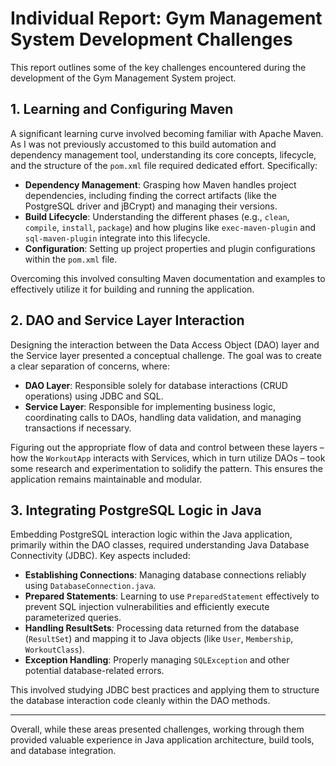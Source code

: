 # Individual Report: Gym Management System Development Challenges

This report outlines some of the key challenges encountered during the development of the Gym Management System project.

## 1. Learning and Configuring Maven

A significant learning curve involved becoming familiar with Apache Maven. As I was not previously accustomed to this build automation and dependency management tool, understanding its core concepts, lifecycle, and the structure of the `pom.xml` file required dedicated effort. Specifically:

*   **Dependency Management**: Grasping how Maven handles project dependencies, including finding the correct artifacts (like the PostgreSQL driver and jBCrypt) and managing their versions.
*   **Build Lifecycle**: Understanding the different phases (e.g., `clean`, `compile`, `install`, `package`) and how plugins like `exec-maven-plugin` and `sql-maven-plugin` integrate into this lifecycle.
*   **Configuration**: Setting up project properties and plugin configurations within the `pom.xml` file.

Overcoming this involved consulting Maven documentation and examples to effectively utilize it for building and running the application.

## 2. DAO and Service Layer Interaction

Designing the interaction between the Data Access Object (DAO) layer and the Service layer presented a conceptual challenge. The goal was to create a clear separation of concerns, where:

*   **DAO Layer**: Responsible solely for database interactions (CRUD operations) using JDBC and SQL.
*   **Service Layer**: Responsible for implementing business logic, coordinating calls to DAOs, handling data validation, and managing transactions if necessary.

Figuring out the appropriate flow of data and control between these layers – how the `WorkoutApp` interacts with Services, which in turn utilize DAOs – took some research and experimentation to solidify the pattern. This ensures the application remains maintainable and modular.

## 3. Integrating PostgreSQL Logic in Java

Embedding PostgreSQL interaction logic within the Java application, primarily within the DAO classes, required understanding Java Database Connectivity (JDBC). Key aspects included:

*   **Establishing Connections**: Managing database connections reliably using `DatabaseConnection.java`.
*   **Prepared Statements**: Learning to use `PreparedStatement` effectively to prevent SQL injection vulnerabilities and efficiently execute parameterized queries.
*   **Handling ResultSets**: Processing data returned from the database (`ResultSet`) and mapping it to Java objects (like `User`, `Membership`, `WorkoutClass`).
*   **Exception Handling**: Properly managing `SQLException` and other potential database-related errors.

This involved studying JDBC best practices and applying them to structure the database interaction code cleanly within the DAO methods.

---

Overall, while these areas presented challenges, working through them provided valuable experience in Java application architecture, build tools, and database integration.
